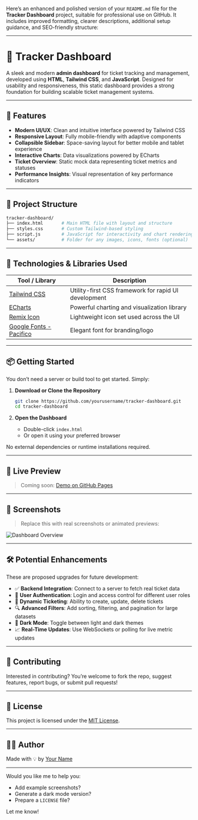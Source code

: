 Here’s an enhanced and polished version of your `README.md` file for the **Tracker Dashboard** project, suitable for professional use on GitHub. It includes improved formatting, clearer descriptions, additional setup guidance, and SEO-friendly structure:

---

# 🎯 Tracker Dashboard

A sleek and modern **admin dashboard** for ticket tracking and management, developed using **HTML**, **Tailwind CSS**, and **JavaScript**. Designed for usability and responsiveness, this static dashboard provides a strong foundation for building scalable ticket management systems.

---

## 🚀 Features

* **Modern UI/UX**: Clean and intuitive interface powered by Tailwind CSS
* **Responsive Layout**: Fully mobile-friendly with adaptive components
* **Collapsible Sidebar**: Space-saving layout for better mobile and tablet experience
* **Interactive Charts**: Data visualizations powered by ECharts
* **Ticket Overview**: Static mock data representing ticket metrics and statuses
* **Performance Insights**: Visual representation of key performance indicators

---

## 📁 Project Structure

```bash
tracker-dashboard/
├── index.html       # Main HTML file with layout and structure
├── styles.css       # Custom Tailwind-based styling
├── script.js        # JavaScript for interactivity and chart rendering
└── assets/          # Folder for any images, icons, fonts (optional)
```

---

## 🧰 Technologies & Libraries Used

| Tool / Library                                                        | Description                                          |
| --------------------------------------------------------------------- | ---------------------------------------------------- |
| [Tailwind CSS](https://tailwindcss.com/)                              | Utility-first CSS framework for rapid UI development |
| [ECharts](https://echarts.apache.org/)                                | Powerful charting and visualization library          |
| [Remix Icon](https://remixicon.com/)                                  | Lightweight icon set used across the UI              |
| [Google Fonts - Pacifico](https://fonts.google.com/specimen/Pacifico) | Elegant font for branding/logo                       |

---

## 📦 Getting Started

You don’t need a server or build tool to get started. Simply:

1. **Download or Clone the Repository**

   ```bash
   git clone https://github.com/yourusername/tracker-dashboard.git
   cd tracker-dashboard
   ```

2. **Open the Dashboard**

   * Double-click `index.html`
   * Or open it using your preferred browser

No external dependencies or runtime installations required.

---

## 🔮 Live Preview

> Coming soon: [Demo on GitHub Pages](#)

---

## 📸 Screenshots

> Replace this with real screenshots or animated previews:

![Dashboard Overview](https://screenshot-url-placeholder.png)

---

## 🛠️ Potential Enhancements

These are proposed upgrades for future development:

* ✅ **Backend Integration**: Connect to a server to fetch real ticket data
* 🔐 **User Authentication**: Login and access control for different user roles
* 📝 **Dynamic Ticketing**: Ability to create, update, delete tickets
* 🔍 **Advanced Filters**: Add sorting, filtering, and pagination for large datasets
* 🌙 **Dark Mode**: Toggle between light and dark themes
* 📈 **Real-Time Updates**: Use WebSockets or polling for live metric updates

---

## 🤝 Contributing

Interested in contributing? You’re welcome to fork the repo, suggest features, report bugs, or submit pull requests!

---

## 📄 License

This project is licensed under the [MIT License](LICENSE).

---

## 👨‍💻 Author

Made with 💡 by [Your Name](https://github.com/yourusername)

---

Would you like me to help you:

* Add example screenshots?
* Generate a dark mode version?
* Prepare a `LICENSE` file?

Let me know!
